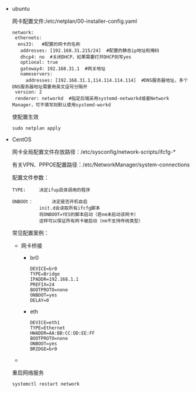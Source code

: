 - ubuntu

  网卡配置文件:/etc/netplan/00-installer-config.yaml

  ```shell
  network:
   ethernets:
    ens33:   #配置的网卡的名称
     addresses: [192.168.31.215/24]  #配置的静态ip地址和掩码
     dhcp4: no  #关闭DHCP，如果需要打开DHCP则写yes
     optional: true
     gateway4: 192.168.31.1  #网关地址
     nameservers:
       addresses: [192.168.31.1,114.114.114.114]  #DNS服务器地址，多个DNS服务器地址需要用英文逗号分隔开
   version: 2
   renderer: networkd  #指定后端采用systemd-networkd或者Network Manager，可不填写则默认使用systemd-workd
  ```

  使配置生效

  ```shell
  sudo netplan apply
  ```

- CentOS

  网卡全局配置文件存放路径：/etc/sysconfig/network-scripts/ifcfg-*

  有关VPN、PPPOE配置路径：/etc/NetworkManager/system-connections

  配置文件参数：

  ```
  TYPE:		决定ifup具体调用的程序
  	
  ONBOOt：		决定是否开机自启
  			init.d会读取所有ifcfg脚本
  			将ONBOOT=YES的脚本启动（若nm未启动该网卡）
  			这样可以保证所有网卡被启动（nm不支持传统类型）
  
  ```

  常见配置案例：

  - 网卡桥接

    - br0

      ```
      DEVICE=br0
      TYPE=Bridge
      IPADDR=192.168.1.1
      PREFIX=24
      BOOTPROTO=none
      ONBOOT=yes
      DELAY=0
      ```

    - eth

      ```
      DEVICE=eth1
      TYPE=Ethernet
      HWADDR=AA:BB:CC:DD:EE:FF
      BOOTPROTO=none
      ONBOOT=yes
      BRIDGE=br0
      ```

  - 

  

  重启网络服务

  ```
  systemctl restart network
  ```

  